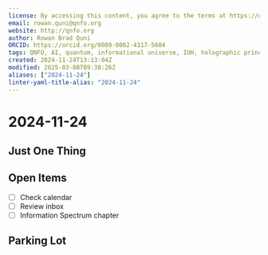 ```yaml
---
license: By accessing this content, you agree to the terms at https://qnfo.org/LICENSE
email: rowan.quni@qnfo.org
website: http://qnfo.org
author: Rowan Brad Quni
ORCID: https://orcid.org/0009-0002-4317-5604
tags: QNFO, AI, quantum, informational universe, IUH, holographic principle
created: 2024-11-24T13:13:04Z
modified: 2025-03-08T09:38:26Z
aliases: ["2024-11-24"]
linter-yaml-title-alias: "2024-11-24"
---
```


# 2024-11-24

## Just One Thing

## Open Items

- [ ] Check calendar
- [ ] Review inbox
- [ ] Information Spectrum chapter

## Parking Lot
